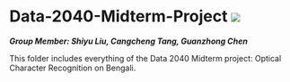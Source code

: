 # Data-2040-Midterm-Project  ![](https://img.shields.io/badge/python-3.7+-blue.svg)  
***Group Member: Shiyu Liu, Cangcheng Tang, Guanzhong Chen***

This folder includes everything of the Data 2040 Midterm project: Optical Character Recognition on Bengali.  
